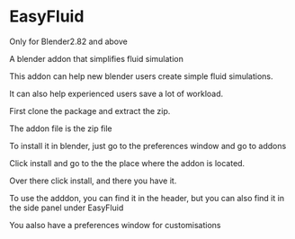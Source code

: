 # EasyFluid

Only for Blender2.82 and above

A blender addon that simplifies fluid simulation

This addon can help new blender users create simple fluid simulations.

It can also help experienced users save a lot of workload.

First clone the package and extract the zip.

The addon file is the zip file

To install it in blender, just go to the preferences window and go to addons

Click install and go to the the place where the addon is located.

Over there click install, and there you have it.

To use the adddon, you can find it in the header, 
but you can also find it in the side panel under EasyFluid

You aalso have a preferences window for customisations
